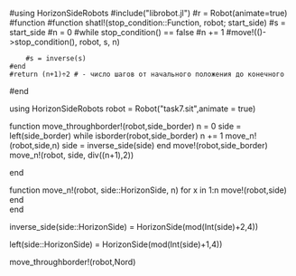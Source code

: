 #using HorizonSideRobots
#include("librobot.jl")
#r = Robot(animate=true)
#function 
#function shatl!(stop_condition::Function, robot; start_side)
    #s = start_side
    #n = 0
    #while stop_condition() == false
        #n += 1
        #move!(()->stop_condition(), robot, s, n)
       
        #s = inverse(s)
    #end
    #return (n+1)÷2 # - число шагов от начального положения до конечного
#end

using HorizonSideRobots
robot = Robot("task7.sit",animate = true)

function move_throughborder!(robot,side_border)
    n = 0
    side = left(side_border)
    while isborder(robot,side_border)
        n += 1
        move_n!(robot,side,n)
        side = inverse_side(side)
    end
    move!(robot,side_border)
    move_n!(robot, side, div((n+1),2))

end


function move_n!(robot, side::HorizonSide, n)
    for x in 1:n
        move!(robot,side)
    end    
end

inverse_side(side::HorizonSide) = HorizonSide(mod(Int(side)+2,4))

left(side::HorizonSide) = HorizonSide(mod(Int(side)+1,4))

move_throughborder!(robot,Nord)

